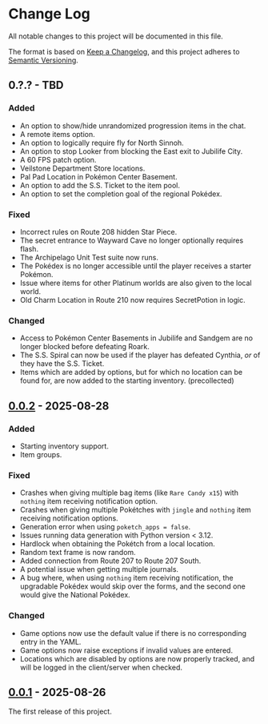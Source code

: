 # Change Log

All notable changes to this project will be documented in this file.

The format is based on [Keep a Changelog](https://keepachangelog.com/en/1.0.0/),
and this project adheres to [Semantic Versioning](https://semver.org/spec/v2.0.0.html).

## 0.?.? - TBD
### Added
* An option to show/hide unrandomized progression items in the chat.
* A remote items option.
* An option to logically require fly for North Sinnoh.
* An option to stop Looker from blocking the East exit to Jubilife City.
* A 60 FPS patch option.
* Veilstone Department Store locations.
* Pal Pad Location in Pokémon Center Basement.
* An option to add the S.S. Ticket to the item pool.
* An option to set the completion goal of the regional Pokédex.
### Fixed
* Incorrect rules on Route 208 hidden Star Piece.
* The secret entrance to Wayward Cave no longer optionally requires flash.
* The Archipelago Unit Test suite now runs.
* The Pokédex is no longer accessible until the player receives a starter Pokémon.
* Issue where items for other Platinum worlds are also given to the local world.
* Old Charm Location in Route 210 now requires SecretPotion in logic.
### Changed
* Access to Pokémon Center Basements in Jubilife and Sandgem are no longer blocked before defeating Roark.
* The S.S. Spiral can now be used if the player has defeated Cynthia, *or* of they have the S.S. Ticket.
* Items which are added by options, but for which no location can be found for, are now added to the starting inventory. (precollected)

## [0.0.2] - 2025-08-28
### Added
* Starting inventory support.
* Item groups.
### Fixed
* Crashes when giving multiple bag items (like `Rare Candy x15`) with `nothing` item receiving notification option.
* Crashes when giving multiple Pokétches with `jingle` and `nothing` item receiving notification options.
* Generation error when using `poketch_apps = false`.
* Issues running data generation with Python version < 3.12.
* Hardlock when obtaining the Pokétch from a local location.
* Random text frame is now random.
* Added connection from Route 207 to Route 207 South.
* A potential issue when getting multiple journals.
* A bug where, when using `nothing` item receiving notification, the upgradable Pokédex would
skip over the forms, and the second one would give the National Pokédex.
### Changed
* Game options now use the default value if there is no corresponding entry in the YAML.
* Game options now raise exceptions if invalid values are entered.
* Locations which are disabled by options are now properly tracked, and will be logged in the client/server when checked.

## [0.0.1] - 2025-08-26
The first release of this project.

[0.0.2]: https://github.com/ljtpetersen/platinum_archipelago/compare/v0.0.2...v0.0.1
[0.0.1]: https://github.com/ljtpetersen/platinum_archipelago/releases/tag/v0.0.1
